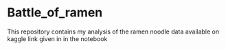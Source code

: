 # Battle_of_ramen
This repository contains my analysis of the ramen noodle data available on kaggle
link given in in the notebook
